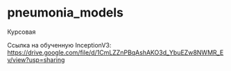 # pneumonia_models
Курсовая

Ссылка на обученную InceptionV3:
https://drive.google.com/file/d/1CmLZZnPBqAshAKO3d_YbuEZw8NWMR_Ev/view?usp=sharing 



